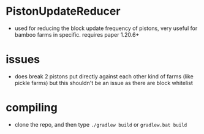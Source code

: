 # PistonUpdateReducer 
- used for reducing the block update frequency of pistons, very useful for bamboo farms in specific. requires paper 1.20.6+
# issues
- does break 2 pistons put directly against each other kind of farms (like pickle farms) but this shouldn't be an issue as there are block whitelist 
# compiling 
- clone the repo, and then type `./gradlew build` or `gradlew.bat build`
